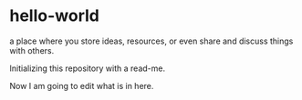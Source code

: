 # hello-world
a place where you store ideas, resources, or even share and discuss things with others.



Initializing this repository with a read-me.

Now I am going to edit what is in here.

